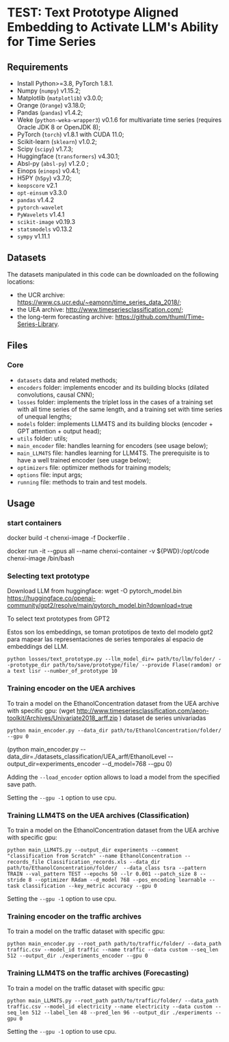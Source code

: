 # TEST: Text Prototype Aligned Embedding to Activate LLM's Ability for Time Series

## Requirements

 - Install Python>=3.8, PyTorch 1.8.1.
 - Numpy (`numpy`) v1.15.2;
 - Matplotlib (`matplotlib`) v3.0.0;
 - Orange (`Orange`) v3.18.0;
 - Pandas (`pandas`) v1.4.2;
 - Weke (`python-weka-wrapper3`) v0.1.6 for multivariate time series (requires Oracle JDK 8 or OpenJDK 8);
 - PyTorch (`torch`) v1.8.1 with CUDA 11.0;
 - Scikit-learn (`sklearn`) v1.0.2;
 - Scipy (`scipy`) v1.7.3;
 - Huggingface (`transformers`) v4.30.1;
 - Absl-py (`absl-py`) v1.2.0 ;
 - Einops (`einops`) v0.4.1;
 - H5PY (`h5py`) v3.7.0;
 - `keopscore` v2.1
 - `opt-einsum` v3.3.0
 - `pandas` v1.4.2 
 - `pytorch-wavelet` 
 - `PyWavelets` v1.4.1
 - `scikit-image` v0.19.3
 - `statsmodels` v0.13.2
 - `sympy` v1.11.1
 

## Datasets

The datasets manipulated in this code can be downloaded on the following locations:
 - the UCR archive: https://www.cs.ucr.edu/~eamonn/time_series_data_2018/;
 - the UEA archive: http://www.timeseriesclassification.com/;
 - the long-term forecasting archive: https://github.com/thuml/Time-Series-Library.

## Files

### Core
 - `datasets` data and related methods;
 - `encoders` folder: implements encoder and its building blocks (dilated
   convolutions, causal CNN);
 - `losses` folder: implements the triplet loss in the cases of a training set
   with all time series of the same length, and a training set with time series
   of unequal lengths;
 - `models` folder: implements LLM4TS and its building blocks (encoder + GPT attention + output head);
 - `utils` folder: utils;
 - `main_encoder` file: handles learning for encoders (see usage below);
 - `main_LLM4TS` file: handles learning for LLM4TS. The prerequisite is to have a well trained encoder (see usage below);
 - `optimizers` file: optimizer methods for training models;
 - `options` file: input args;
 - `running` file: methods to train and test models.





## Usage

### start containers

docker build -t chenxi-image -f Dockerfile .

docker run -it --gpus all --name chenxi-container -v ${PWD}:/opt/code chenxi-image /bin/bash

### Selecting text prototype

Download LLM from huggingface: wget -O pytorch_model.bin https://huggingface.co/openai-community/gpt2/resolve/main/pytorch_model.bin?download=true

To select text prototypes from GPT2

Estos son los embeddings, se toman prototipos de texto del modelo gpt2 para mapear las representaciones de series temporales al espacio de embeddings del LLM.

`python losses/text_prototype.py --llm_model_dir= path/to/llm/folder/ --prototype_dir path/to/save/prototype/file/ --provide Flase(ramdom) or a text lisr --number_of_prototype 10`


### Training encoder on the UEA archives

To train a model on the EthanolConcentration dataset from the UEA archive with specific gpu:
(wget http://www.timeseriesclassification.com/aeon-toolkit/Archives/Univariate2018_arff.zip ) dataset de series univariadas

`python main_encoder.py --data_dir path/to/EthanolConcentration/folder/ --gpu 0`

(python main_encoder.py --data_dir=./datasets_classification/UEA_arff/EthanolLevel --output_dir=experiments_encoder --d_model=768 --gpu 0)

Adding the `--load_encoder` option allows to load a model from the specified save path.

Setting the `--gpu -1` option to use cpu.

### Training LLM4TS on the UEA archives (Classification)

To train a model on the EthanolConcentration dataset from the UEA archive with specific gpu:

`python main_LLM4TS.py --output_dir experiments --comment "classification from Scratch" --name EthanolConcentration --records_file Classification_records.xls --data_dir path/to/EthanolConcentration/folder/  --data_class tsra --pattern TRAIN --val_pattern TEST --epochs 50 --lr 0.001 --patch_size 8 --stride 8 --optimizer RAdam --d_model 768 --pos_encoding learnable --task classification
--key_metric accuracy --gpu 0`

Setting the `--gpu -1` option to use cpu.


### Training encoder on the traffic archives

To train a model on the traffic dataset with specific gpu:

`python main_encoder.py --root_path path/to/traffic/folder/ --data_path traffic.csv --model_id traffic --name traffic --data custom --seq_len 512 --output_dir ./experiments_encoder --gpu 0`

### Training LLM4TS on the traffic archives (Forecasting)

To train a model on the traffic dataset with specific gpu:

`python main_LLM4TS.py --root_path path/to/traffic/folder/ --data_path traffic.csv --model_id electricity --name electricity --data custom --seq_len 512 --label_len 48 --pred_len 96 --output_dir ./experiments --gpu 0`

Setting the `--gpu -1` option to use cpu.
